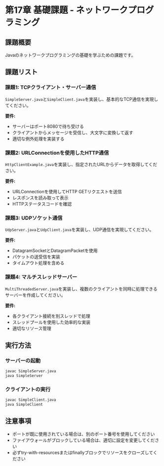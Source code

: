 # 第17章 基礎課題 - ネットワークプログラミング

## 課題概要
Javaのネットワークプログラミングの基礎を学ぶための課題です。

## 課題リスト

### 課題1: TCPクライアント・サーバー通信
`SimpleServer.java`と`SimpleClient.java`を実装し、基本的なTCP通信を実現してください。

**要件:**
- サーバーはポート8080で待ち受ける
- クライアントからメッセージを受信し、大文字に変換して返す
- 適切な例外処理を実装する

### 課題2: URLConnectionを使用したHTTP通信
`HttpClientExample.java`を実装し、指定されたURLからデータを取得してください。

**要件:**
- URLConnectionを使用してHTTP GETリクエストを送信
- レスポンスを読み取って表示
- HTTPステータスコードを確認

### 課題3: UDPソケット通信
`UdpServer.java`と`UdpClient.java`を実装し、UDP通信を実現してください。

**要件:**
- DatagramSocketとDatagramPacketを使用
- パケットの送受信を実装
- タイムアウト処理を含める

### 課題4: マルチスレッドサーバー
`MultiThreadedServer.java`を実装し、複数のクライアントを同時に処理できるサーバーを作成してください。

**要件:**
- 各クライアント接続を別スレッドで処理
- スレッドプールを使用した効率的な実装
- 適切なリソース管理

## 実行方法

### サーバーの起動
```bash
javac SimpleServer.java
java SimpleServer
```

### クライアントの実行
```bash
javac SimpleClient.java
java SimpleClient
```

## 注意事項
- ポートが既に使用されている場合は、別のポート番号を使用してください
- ファイアウォールがブロックしている場合は、適切に設定を変更してください
- 必ずtry-with-resourcesまたはfinallyブロックでリソースをクローズしてください
